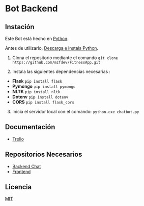 
# Bot Backend
## Instación
Este Bot está hecho en [Python](https://www.python.org/).

Antes de utilizarlo, [Descarga e instala Python](https://www.python.org/downloads/).

1. Clona el repositorio mediante el comando 
`git clone https://github.com/mzfdev/FitnessApp.git `

2. Instala las siguientes dependencias necesarias :  
- **Flask** `pip install flask`
- **Pymongo** `pip install pymongo`
- **NLTK** `pip install nltk`
- **Dotenv** `pip install dotenv`
- **CORS** `pip install flask_cors`

3. Inicia el servidor local con el comando: `python.exe chatbot.py`

## Documentación
  
- [Trello](https://trello.com/invite/b/QF0K84io/ATTI3c713c9f17181cd0dbdaa8eb841a04c38C43DD8D/fitbot-chat)

## Repositorios Necesarios
- [Backend Chat](https://github.com/hersonreyes/Backend-ACA.git)
- [Frontend](https://github.com/hersonreyes/FitBotChat_CA.git)

## Licencia
[MIT](https://github.com/mzfdev/FitnessApp/blob/main/LICENSE)
